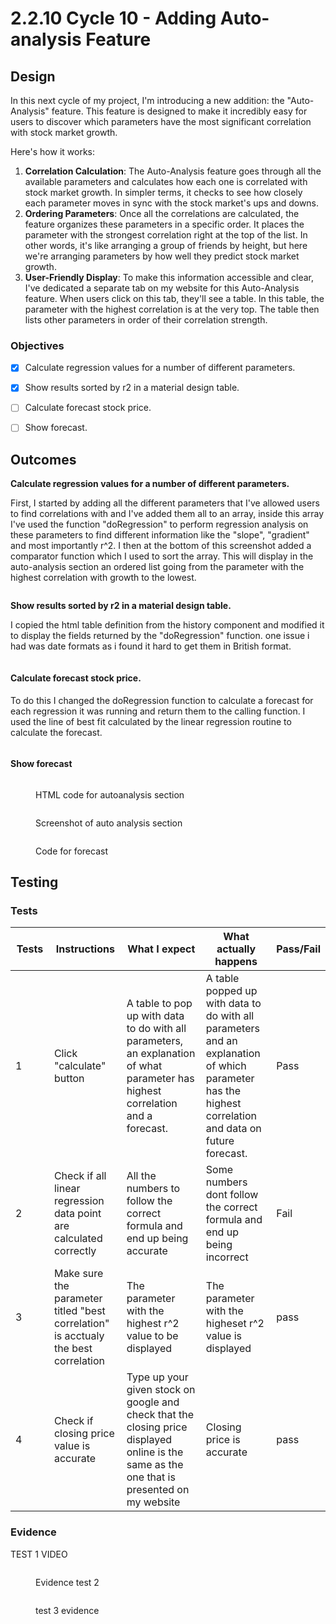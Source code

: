 # 2.2.10 Cycle 10 - Adding Auto-analysis Feature

## Design

In this next cycle of my project, I'm introducing a new addition: the "Auto-Analysis" feature. This feature is designed to make it incredibly easy for users to discover which parameters have the most significant correlation with stock market growth.

Here's how it works:

1. **Correlation Calculation**: The Auto-Analysis feature goes through all the available parameters and calculates how each one is correlated with stock market growth. In simpler terms, it checks to see how closely each parameter moves in sync with the stock market's ups and downs.
2. **Ordering Parameters**: Once all the correlations are calculated, the feature organizes these parameters in a specific order. It places the parameter with the strongest correlation right at the top of the list. In other words, it's like arranging a group of friends by height, but here we're arranging parameters by how well they predict stock market growth.
3. **User-Friendly Display**: To make this information accessible and clear, I've dedicated a separate tab on my website for this Auto-Analysis feature. When users click on this tab, they'll see a table. In this table, the parameter with the highest correlation is at the very top. The table then lists other parameters in order of their correlation strength.

### Objectives

* [x] Calculate regression values for a number of different parameters.
* [x] Show results sorted by r2 in a material design table.
* [ ] Calculate forecast stock price.
* [ ] Show forecast.



####



## Outcomes

**Calculate regression values for a number of different parameters.**

First, I started by adding all the different parameters that I've allowed users to find correlations with and I've added them all to an array, inside this array I've used the function "doRegression" to perform regression analysis on these parameters to find different information like the "slope", "gradient" and most importantly r^2. I then at the bottom of this screenshot added a comparator function which I used to sort the array. This will display in the auto-analysis section an ordered list going from the parameter with the highest correlation with growth to the lowest.

<figure><img src="../.gitbook/assets/image (3) (1) (1).png" alt=""><figcaption></figcaption></figure>

**Show results sorted by r2 in a material design table.**

I copied the html table definition from the history component and modified it to display the fields returned by the "doRegression" function. one issue i had was date formats as i found it hard to get them in British format.

<figure><img src="../.gitbook/assets/image (1) (1) (1) (1) (1) (1).png" alt=""><figcaption></figcaption></figure>

#### Calculate forecast stock price.

To do this I changed the doRegression function to calculate a forecast for each regression it was running and return them to the calling function. I used the line of best fit calculated by the linear regression routine to calculate the forecast.

<figure><img src="../.gitbook/assets/image (2) (1) (1) (1) (1) (1).png" alt=""><figcaption></figcaption></figure>

#### Show forecast

<figure><img src="../.gitbook/assets/image (1) (1) (1) (1) (1).png" alt=""><figcaption><p>HTML code for autoanalysis section</p></figcaption></figure>

<figure><img src="../.gitbook/assets/image (3) (1).png" alt=""><figcaption><p>Screenshot of auto analysis section</p></figcaption></figure>

<figure><img src="../.gitbook/assets/image (77).png" alt=""><figcaption><p>Code for forecast</p></figcaption></figure>



## Testing



### Tests

<table><thead><tr><th width="85">Tests</th><th width="167">Instructions</th><th width="355">What I expect</th><th width="209">What actually happens</th><th>Pass/Fail</th></tr></thead><tbody><tr><td>1</td><td>Click "calculate" button</td><td>A table to pop up with data to do with all parameters, an explanation of what parameter has highest correlation and a forecast.</td><td>A table popped up with data to do with all parameters and an explanation of which parameter has the highest correlation and data on future forecast.</td><td>Pass</td></tr><tr><td>2</td><td>Check if all linear regression data point are calculated correctly</td><td>All the numbers to follow the correct formula and end up being accurate</td><td>Some numbers dont follow the correct formula and end up being incorrect</td><td>Fail</td></tr><tr><td>3</td><td>Make sure the parameter titled "best correlation" is acctualy the best correlation</td><td>The parameter with the highest r^2 value to be displayed</td><td>The parameter with the higheset r^2 value is displayed</td><td>pass</td></tr><tr><td>4</td><td>Check if closing price value is accurate</td><td>Type up your given stock on google and check that the closing price displayed online is the same as the one that is presented on my website</td><td>Closing price is accurate</td><td>pass</td></tr></tbody></table>

### Evidence

TEST 1 VIDEO



<figure><img src="../.gitbook/assets/image (4).png" alt=""><figcaption><p>Evidence test 2</p></figcaption></figure>

<figure><img src="../.gitbook/assets/image (5).png" alt=""><figcaption><p>test 3 evidence </p></figcaption></figure>



